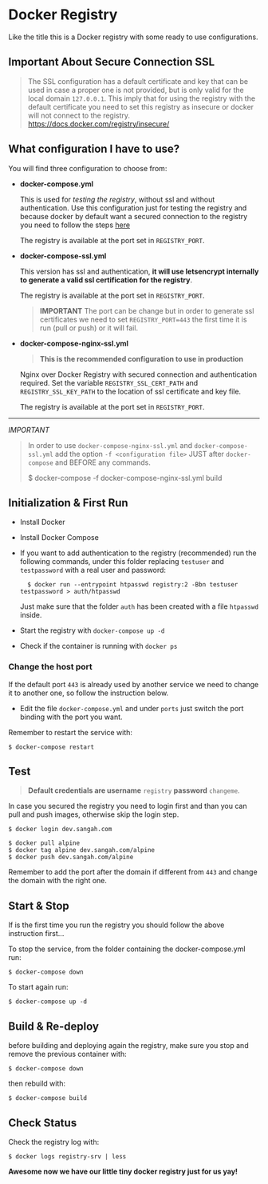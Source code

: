 # Docker Registry

Like the title this is a Docker registry with some ready to use configurations.

## Important About Secure Connection SSL

> The SSL configuration has a default certificate and key that can be used 
> in case a proper one is not provided,
> but is only valid for the local domain `127.0.0.1`.
> This imply that for using the registry with the default certificate you need to set this registry as insecure or docker will not connect to the registry.
> https://docs.docker.com/registry/insecure/

## What configuration I have to use?

You will find three configuration to choose from:

- **docker-compose.yml**

    This is used for *testing the registry*, without ssl and without authentication.
    Use this configuration just for testing the registry 
    and because docker by default want a secured connection to the registry 
    you need to follow the steps [here](https://docs.docker.com/registry/insecure/#/deploying-a-plain-http-registry)

    The registry is available at the port set in `REGISTRY_PORT`.

- **docker-compose-ssl.yml**

    This version has ssl and authentication, **it will use letsencrypt internally to generate 
    a valid ssl certification for the registry**.

    The registry is available at the port set in `REGISTRY_PORT`.

    > **IMPORTANT** The port can be change but in order to generate ssl certificates we need to set `REGISTRY_PORT=443` the first time it is run (pull or push) or it will fail.

- **docker-compose-nginx-ssl.yml**

    > **This is the recommended configuration to use in production**

    Nginx over Docker Registry with secured connection and authentication required.
    Set the variable `REGISTRY_SSL_CERT_PATH` and `REGISTRY_SSL_KEY_PATH` to the location of 
    ssl certificate and key file.

    The registry is available at the port set in `REGISTRY_PORT`.

---

*IMPORTANT*

> In order to use ``docker-compose-nginx-ssl.yml`` and ``docker-compose-ssl.yml`` 
> add the option ``-f <configuration file>`` JUST after ``docker-compose`` and BEFORE any commands.
>
>    $ docker-compose -f docker-compose-nginx-ssl.yml build


## Initialization & First Run

- Install Docker
- Install Docker Compose
- If you want to add authentication to the registry (recommended) run the following commands, under this folder 
  replacing ``testuser`` and ``testpassword`` with a real user and password:
  
        $ docker run --entrypoint htpasswd registry:2 -Bbn testuser testpassword > auth/htpasswd
  
  Just make sure that the folder ``auth`` has been created with a file ``htpasswd`` inside.
- Start the registry with ``docker-compose up -d``
- Check if the container is running with ``docker ps``


### Change the host port

If the default port ``443`` is already used by another service
we need to change it to another one, so follow the instruction below.

- Edit the file ``docker-compose.yml`` and under ``ports`` just switch the port binding with the port you want.

Remember to restart the service with:

    $ docker-compose restart

## Test

> **Default credentials are username** `registry` **password** `changeme`.

In case you secured the registry you need to login first and than you can pull and push images,
otherwise skip the login step.

    $ docker login dev.sangah.com

    $ docker pull alpine
    $ docker tag alpine dev.sangah.com/alpine
    $ docker push dev.sangah.com/alpine


Remember to add the port after the domain if different from ``443`` 
and change the domain with the right one.

## Start & Stop

If is the first time you run the registry you should follow the above instruction first...

To stop the service, from the folder containing the docker-compose.yml run:

    $ docker-compose down

To start again run:

    $ docker-compose up -d

## Build & Re-deploy

before building and deploying again the registry, 
make sure you stop and remove the previous container with:

    $ docker-compose down

then rebuild with:

    $ docker-compose build

## Check Status

Check the registry log with:

    $ docker logs registry-srv | less

**Awesome now we have our little tiny docker registry just for us yay!**